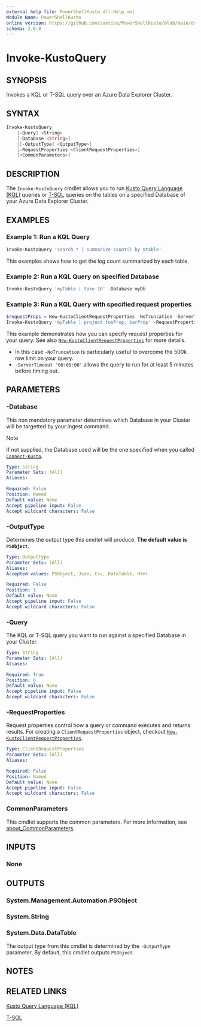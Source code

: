 ```yaml
---
external help file: PowerShellKusto.dll-Help.xml
Module Name: PowerShellKusto
online version: https://github.com/santisq/PowerShellKusto/blob/main/docs/en-US/Invoke-KustoQuery.md
schema: 2.0.0
---
```


# Invoke-KustoQuery

## SYNOPSIS

Invokes a KQL or T-SQL query over an Azure Data Explorer Cluster.

## SYNTAX

```powershell
Invoke-KustoQuery
    [-Query] <String>
    [-Database <String>]
    [[-OutputType] <OutputType>]
    [-RequestProperties <ClientRequestProperties>]
    [<CommonParameters>]
```

## DESCRIPTION

The `Invoke-KustoQuery` cmdlet allows you to run
[Kusto Query Language (KQL)](https://learn.microsoft.com/en-us/kusto/query/?view=microsoft-fabric) queries or
[T-SQL](https://learn.microsoft.com/en-us/kusto/query/t-sql?view=microsoft-fabric) queries on the tables on a
specified Database of your Azure Data Explorer Cluster.

## EXAMPLES

### Example 1: Run a KQL Query

```powershell
Invoke-KustoQuery 'search * | summarize count() by $table'
```

This examples shows how to get the log count summarized by each table.

### Example 2: Run a KQL Query on specified Database

```powershell
Invoke-KustoQuery 'myTable | take 10' -Database myDb
```

### Example 3: Run a KQL Query with specified request properties

```powershell
$requestProps = New-KustoClientRequestProperties -NoTruncation -ServerTimeout '00:05:00'
Invoke-KustoQuery 'myTable | project fooProp, barProp' -RequestProperties $requestProps
```

This example demonstrates how you can specify request properties for your query.
See also [`New-KustoClientRequestProperties`](New-KustoClientRequestProperties.md) for more details.

- In this case `-NoTruncation` is particularly useful to overcome the 500k row limit on your query.
- `-ServerTimeout '00:05:00'` allows the query to run for at least 5 minutes before timing out.

## PARAMETERS

### -Database

This non mandatory parameter determines which Database in your Cluster will be targetted by your ingest command.

> [!NOTE]
>
> If not supplied, the Database used will be the one specified when you called [`Connect-Kusto`](Connect-Kusto.md).

```yaml
Type: String
Parameter Sets: (All)
Aliases:

Required: False
Position: Named
Default value: None
Accept pipeline input: False
Accept wildcard characters: False
```

### -OutputType

Determines the output type this cmdlet will produce. __The default value is `PSObject`__.

```yaml
Type: OutputType
Parameter Sets: (All)
Aliases:
Accepted values: PSObject, Json, Csv, DataTable, Html

Required: False
Position: 1
Default value: None
Accept pipeline input: False
Accept wildcard characters: False
```

### -Query

The KQL or T-SQL query you want to run against a specified Database in your Cluster.

```yaml
Type: String
Parameter Sets: (All)
Aliases:

Required: True
Position: 0
Default value: None
Accept pipeline input: False
Accept wildcard characters: False
```

### -RequestProperties

Request properties control how a query or command executes and returns results.
For creating a `ClientRequestProperties` object, checkout [`New-KustoClientRequestProperties`](New-KustoClientRequestProperties.md).

```yaml
Type: ClientRequestProperties
Parameter Sets: (All)
Aliases:

Required: False
Position: Named
Default value: None
Accept pipeline input: False
Accept wildcard characters: False
```

### CommonParameters

This cmdlet supports the common parameters.
For more information, see [about_CommonParameters](http://go.microsoft.com/fwlink/?LinkID=113216).

## INPUTS

### None

## OUTPUTS

### System.Management.Automation.PSObject

### System.String

### System.Data.DataTable

The output type from this cmdlet is determined by the `-OutputType` parameter.
By default, this cmdlet outputs `PSObject`.

## NOTES

## RELATED LINKS

[Kusto Query Language (KQL)](https://learn.microsoft.com/en-us/kusto/query/?view=microsoft-fabric)

[T-SQL](https://learn.microsoft.com/en-us/kusto/query/t-sql?view=microsoft-fabric)
